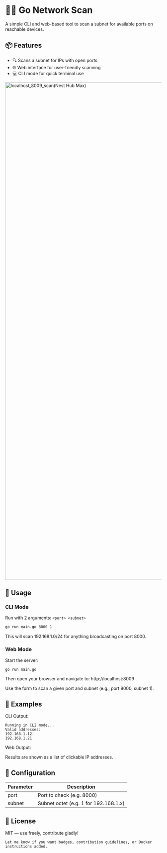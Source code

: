 # 🕵️‍♂️ Go Network Scan

A simple CLI and web-based tool to scan a subnet for available ports on reachable devices.

## 📦 Features

- 🔍 Scans a subnet for IPs with open ports
- 🌐 Web interface for user-friendly scanning
- 💻 CLI mode for quick terminal use

<img width="2560" height="1600" alt="localhost_8009_scan(Nest Hub Max)" src="https://github.com/user-attachments/assets/72db26b8-76c4-4d84-8aea-1177aadca983" />

## 🚀 Usage

### CLI Mode

Run with 2 arguments: `<port> <subnet>`

```bash
go run main.go 8000 1
```
This will scan 192.168.1.0/24 for anything broadcasting on port 8000.

### Web Mode
Start the server:

```bash
go run main.go
```
Then open your browser and navigate to:
http://localhost:8009

Use the form to scan a given port and subnet (e.g., port 8000, subnet 1).

## 🧠 Examples

CLI Output:

```
Running in CLI mode...
Valid addresses:
192.168.1.12
192.168.1.21
```

Web Output:

Results are shown as a list of clickable IP addresses.

## 🔧 Configuration

|Parameter|Description|
|---|---|
|port|Port to check (e.g. 8000)|
|subnet|Subnet octet (e.g. 1 for 192.168.1.x)|

## 📜 License

MIT — use freely, contribute gladly!
```
Let me know if you want badges, contribution guidelines, or Docker instructions added.
```
